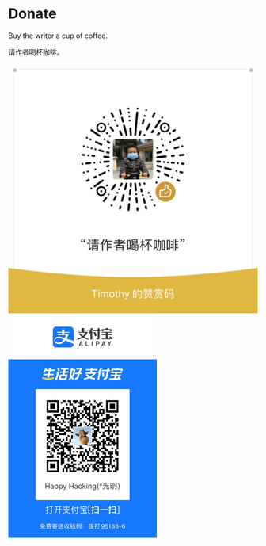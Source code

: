 # Donate

Buy the writer a cup of coffee.

请作者喝杯咖啡。

<img src="https://github.com/ygmpkk/donate/blob/master/assets/wechat.jpg?raw=true" alt="wechat" style="zoom:50%;" /> <img src="https://github.com/ygmpkk/donate/blob/master/assets/alipay.jpg?raw=true" alt="alipay" style="zoom:50%;" />
